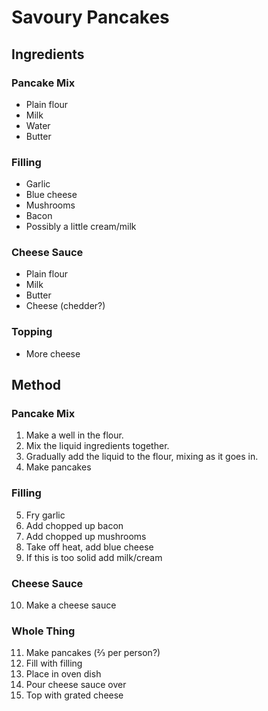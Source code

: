 
# Savoury Pancakes  #

## Ingredients

### Pancake Mix ###

- Plain flour
- Milk
- Water
- Butter

### Filling ###

- Garlic
- Blue cheese
- Mushrooms
- Bacon
- Possibly a little cream/milk

### Cheese Sauce ###

- Plain flour
- Milk
- Butter
- Cheese (chedder?)

### Topping ###

- More cheese

## Method ##

### Pancake Mix ###

1. Make a well in the flour.
2. Mix the liquid ingredients together.
3. Gradually add the liquid to the flour, mixing as it goes in.
4. Make pancakes

### Filling ###

5. Fry garlic
6. Add chopped up bacon
7. Add chopped up mushrooms
8. Take off heat, add blue cheese
9. If this is too solid add milk/cream

### Cheese Sauce ###

10. Make a cheese sauce

### Whole Thing ###

11. Make pancakes (⅔ per person?)
12. Fill with filling
13. Place in oven dish
14. Pour cheese sauce over
15. Top with grated cheese
